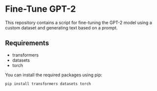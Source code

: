# Fine-Tune GPT-2

This repository contains a script for fine-tuning the GPT-2 model using a custom dataset and generating text based on a prompt.

## Requirements

- transformers
- datasets
- torch

You can install the required packages using pip:

```bash
pip install transformers datasets torch
